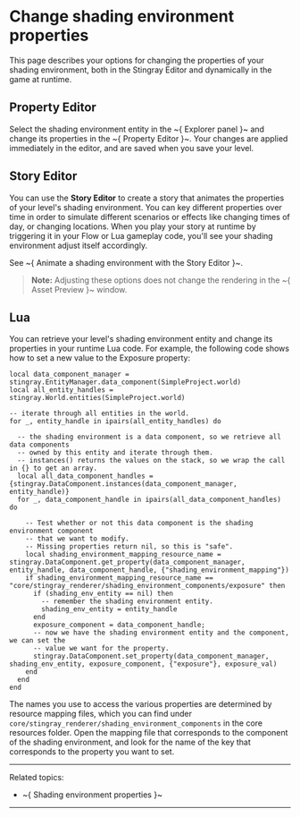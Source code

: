 # Change shading environment properties

This page describes your options for changing the properties of your shading environment, both in the Stingray Editor and dynamically in the game at runtime.

## Property Editor

Select the shading environment entity in the ~{ Explorer panel }~ and change its properties in the ~{ Property Editor }~. Your changes are applied immediately in the editor, and are saved when you save your level.

## Story Editor

You can use the **Story Editor** to create a story that animates the properties of your level's shading environment. You can key different properties over time in order to simulate different scenarios or effects like changing times of day, or changing locations. When you play your story at runtime by triggering it in your Flow or Lua gameplay code, you'll see your shading environment adjust itself accordingly.

See ~{ Animate a shading environment with the Story Editor }~.

> **Note:** Adjusting these options does not change the rendering in the ~{ Asset Preview }~  window.

## Lua

You can retrieve your level's shading environment entity and change its properties in your runtime Lua code. For example, the following code shows how to set a new value to the Exposure property:

~~~{lua}
local data_component_manager = stingray.EntityManager.data_component(SimpleProject.world)
local all_entity_handles = stingray.World.entities(SimpleProject.world)

-- iterate through all entities in the world.
for _, entity_handle in ipairs(all_entity_handles) do

  -- the shading environment is a data component, so we retrieve all data components
  -- owned by this entity and iterate through them.
  -- instances() returns the values on the stack, so we wrap the call in {} to get an array.
  local all_data_component_handles = {stingray.DataComponent.instances(data_component_manager, entity_handle)}
  for _, data_component_handle in ipairs(all_data_component_handles) do

    -- Test whether or not this data component is the shading environment component
	-- that we want to modify.
    -- Missing properties return nil, so this is "safe".
    local shading_environment_mapping_resource_name = stingray.DataComponent.get_property(data_component_manager, entity_handle, data_component_handle, {"shading_environment_mapping"})
    if shading_environment_mapping_resource_name == "core/stingray_renderer/shading_environment_components/exposure" then
      if (shading_env_entity == nil) then
	    -- remember the shading environment entity.
        shading_env_entity = entity_handle
      end
      exposure_component = data_component_handle;
	  -- now we have the shading environment entity and the component, we can set the
	  -- value we want for the property.
	  stingray.DataComponent.set_property(data_component_manager, shading_env_entity, exposure_component, {"exposure"}, exposure_val)
	end
  end
end
~~~

The names you use to access the various properties are determined by resource mapping files, which you can find under `core/stingray_renderer/shading_environment_components` in the core resources folder. Open the mapping file that corresponds to the component of the shading environment, and look for the name of the key that corresponds to the property you want to set.

---
Related topics:
-	~{ Shading environment properties }~

---
